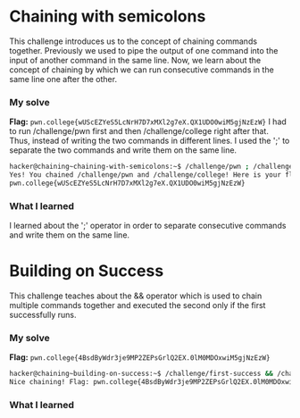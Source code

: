 # Chaining with semicolons
This challenge introduces us to the concept of chaining commands together. Previously we used to pipe the output of one command into the input of another command in the same line. Now, we learn about the concept of chaining by which we can run consecutive commands in the same line one after the other.
### My solve
**Flag:** `pwn.college{wUScEZYeS5LcNrH7D7xMXl2g7eX.QX1UDO0wiM5gjNzEzW}`
I had to run /challenge/pwn first and then /challenge/college right after that. Thus, instead of writing the two commands in different lines. I used the ';' to separate the two commands and write them on the same line.
```bash
hacker@chaining~chaining-with-semicolons:~$ /challenge/pwn ; /challenge/college
Yes! You chained /challenge/pwn and /challenge/college! Here is your flag:
pwn.college{wUScEZYeS5LcNrH7D7xMXl2g7eX.QX1UDO0wiM5gjNzEzW}
```
### What I learned
I learned about the ';' operator in order to separate consecutive commands and write them on the same line.

# Building on Success
This challenge teaches about the && operator which is used to chain multiple commands together and executed the  second only if the first successfully runs.
### My solve
**Flag:** `pwn.college{4BsdByWdr3je9MP2ZEPsGrlQ2EX.0lM0MDOxwiM5gjNzEzW}`
```bash
hacker@chaining~building-on-success:~$ /challenge/first-success && /challenge/second
Nice chaining! Flag: pwn.college{4BsdByWdr3je9MP2ZEPsGrlQ2EX.0lM0MDOxwiM5gjNzEzW}
```
### What I learned
